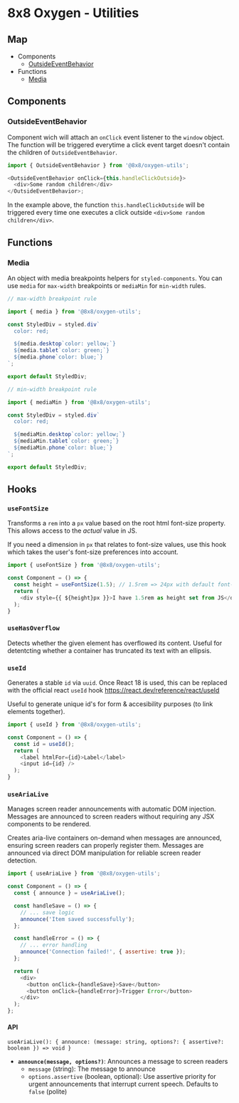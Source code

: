 # 8x8 Oxygen - Utilities

## Map

- Components
  - [OutsideEventBehavior](#outsideEventBehavior)
- Functions
  - [Media](#media)

## Components

### OutsideEventBehavior

Component wich will attach an `onClick` event listener to the `window` object. The function will be triggered everytime a click event target doesn't contain the children of `OutsideEventBehavior`.

```javascript
import { OutsideEventBehavior } from '@8x8/oxygen-utils';

<OutsideEventBehavior onClick={this.handleClickOutside}>
  <div>Some random children</div>
</OutsideEventBehavior>;
```

In the example above, the function `this.handleClickOutside` will be triggered every time one executes a click outside `<div>Some random children</div>`.

## Functions

### Media

An object with media breakpoints helpers for `styled-components`. You can use `media` for `max-width` breakpoints or `mediaMin` for `min-width` rules.

```javascript
// max-width breakpoint rule

import { media } from '@8x8/oxygen-utils';

const StyledDiv = styled.div`
  color: red;

  ${media.desktop`color: yellow;`}
  ${media.tablet`color: green;`}
  ${media.phone`color: blue;`}
`;

export default StyledDiv;
```

```javascript
// min-width breakpoint rule

import { mediaMin } from '@8x8/oxygen-utils';

const StyledDiv = styled.div`
  color: red;

  ${mediaMin.desktop`color: yellow;`}
  ${mediaMin.tablet`color: green;`}
  ${mediaMin.phone`color: blue;`}
`;

export default StyledDiv;
```

## Hooks

### `useFontSize`

Transforms a `rem` into a `px` value based on the root html font-size property. This allows access to the _actual_ value in JS.

If you need a dimension in `px` that relates to font-size values, use this hook which takes the user's font-size preferences into account.

```javascript
import { useFontSize } from '@8x8/oxygen-utils';

const Component = () => {
  const height = useFontSize(1.5); // 1.5rem => 24px with default font-size
  return (
    <div style={{ ${height}px }}>I have 1.5rem as height set from JS</div>
  );
}
```

### `useHasOverflow`

Detects whether the given element has overflowed its content. Useful for detentcting whether a container has truncated its text with an ellipsis.

### `useId`

Generates a stable `id` via `uuid`. Once React 18 is used, this can be replaced with the official react `useId` hook https://react.dev/reference/react/useId

Useful to generate unique id's for form & accesibility purposes (to link elements together).

```javascript
import { useId } from '@8x8/oxygen-utils';

const Component = () => {
  const id = useId();
  return (
    <label htmlFor={id}>Label</label>
    <input id={id} />
  );
}
```

### `useAriaLive`

Manages screen reader announcements with automatic DOM injection. Messages are announced to screen readers without requiring any JSX components to be rendered.

Creates aria-live containers on-demand when messages are announced, ensuring screen readers can properly register them. Messages are announced via direct DOM manipulation for reliable screen reader detection.

```javascript
import { useAriaLive } from '@8x8/oxygen-utils';

const Component = () => {
  const { announce } = useAriaLive();

  const handleSave = () => {
    // ... save logic
    announce('Item saved successfully');
  };

  const handleError = () => {
    // ... error handling
    announce('Connection failed!', { assertive: true });
  };

  return (
    <div>
      <button onClick={handleSave}>Save</button>
      <button onClick={handleError}>Trigger Error</button>
    </div>
  );
};
```

#### API

`useAriaLive(): { announce: (message: string, options?: { assertive?: boolean }) => void }`

- **`announce(message, options?)`**: Announces a message to screen readers
  - `message` (string): The message to announce
  - `options.assertive` (boolean, optional): Use assertive priority for urgent announcements that interrupt current speech. Defaults to `false` (polite)
